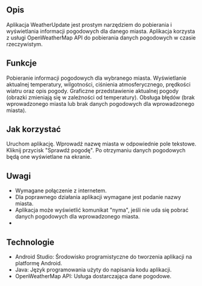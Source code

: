 ## Opis
Aplikacja WeatherUpdate jest prostym narzędziem do pobierania i wyświetlania informacji pogodowych dla danego miasta. Aplikacja korzysta z usługi OpenWeatherMap API do pobierania danych pogodowych w czasie rzeczywistym.

## Funkcje
Pobieranie informacji pogodowych dla wybranego miasta.
Wyświetlanie aktualnej temperatury, wilgotności, ciśnienia atmosferycznego, prędkości wiatru oraz opis pogody.
Graficzne przedstawienie aktualnej pogody (obrazki zmieniają się w zależności od temperatury).
Obsługa błędów (brak wprowadzonego miasta lub brak danych pogodowych dla wprowadzonego miasta).

## Jak korzystać
Uruchom aplikację.
Wprowadź nazwę miasta w odpowiednie pole tekstowe.
Kliknij przycisk "Sprawdź pogodę".
Po otrzymaniu danych pogodowych będą one wyświetlane na ekranie.

## Uwagi
- Wymagane połączenie z internetem.
- Dla poprawnego działania aplikacji wymagane jest podanie nazwy miasta.
- Aplikacja może wyświetlić komunikat "nyma", jeśli nie uda się pobrać danych pogodowych dla wprowadzonego miasta.
- 
## Technologie
- Android Studio: Środowisko programistyczne do tworzenia aplikacji na platformę Android.
- Java: Język programowania użyty do napisania kodu aplikacji.
- OpenWeatherMap API: Usługa dostarczająca dane pogodowe.
